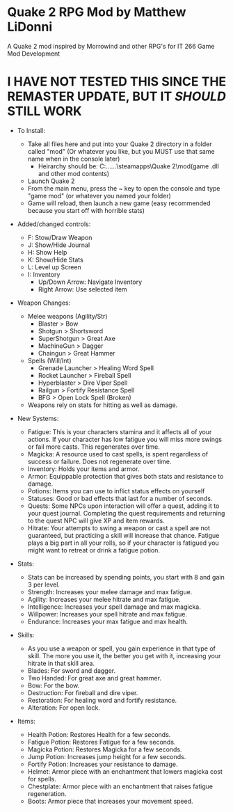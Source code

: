 # Quake 2 RPG Mod by Matthew LiDonni
A Quake 2 mod inspired by Morrowind and other RPG's for IT 266 Game Mod Development

# I HAVE NOT TESTED THIS SINCE THE REMASTER UPDATE, BUT IT *SHOULD* STILL WORK

- To Install:
    - Take all files here and put into your Quake 2 directory in a folder called "mod" (Or whatever you like, but you MUST use that same name when in the console later)
        - Heirarchy should be: C:\...\...\steamapps\Quake 2\mod\(game .dll and other mod contents)
    - Launch Quake 2
    - From the main menu, press the ~ key to open the console and type "game mod" (or whatever you named your folder)
    - Game will reload, then launch a new game (easy recommended because you start off with horrible stats)

- Added/changed controls:
    - F: Stow/Draw Weapon
    - J: Show/Hide Journal
    - H: Show Help
    - K: Show/Hide Stats
    - L: Level up Screen
    - I: Inventory
        - Up/Down Arrow: Navigate Inventory
        - Right Arrow: Use selected item

- Weapon Changes:
    - Melee weapons (Agility/Str)
        - Blaster > Bow
        - Shotgun > Shortsword
        - SuperShotgun > Great Axe
        - MachineGun > Dagger
        - Chaingun > Great Hammer
    - Spells (Will/Int)
        - Grenade Launcher > Healing Word Spell
        - Rocket Launcher > Fireball Spell
        - Hyperblaster > Dire Viper Spell
        - Railgun > Fortify Resistance Spell
        - BFG > Open Lock Spell (Broken)
    - Weapons rely on stats for hitting as well as damage.

- New Systems:
    - Fatigue: This is your characters stamina and it affects all of your actions. If your character has low fatigue you will miss more swings or fail more casts. This regenerates over time.
    - Magicka: A resource used to cast spells, is spent regardless of success or failure. Does not regenerate over time.
    - Inventory: Holds your items and armor.
    - Armor: Equippable protection that gives both stats and resistance to damage.
    - Potions: Items you can use to inflict status effects on yourself
    - Statuses: Good or bad effects that last for a number of seconds.
    - Quests: Some NPCs upon interaction will offer a quest, adding it to your quest journal. Completing the quest requirements and returning to the quest NPC will give XP and item rewards.
    - Hitrate: Your attempts to swing a weapon or cast a spell are not guaranteed, but practicing a skill will increase that chance. Fatigue plays a big part in all your rolls, so if your character is fatigued you might want to retreat or drink a fatigue potion.

- Stats:
    - Stats can be increased by spending points, you start with 8 and gain 3 per level.
    - Strength: Increases your melee damage and max fatigue.
    - Agility: Increases your melee hitrate and max fatigue.
    - Intelligence: Increases your spell damage and max magicka.
    - Willpower: Increases your spell hitrate and max fatigue.
    - Endurance: Increases your max fatigue and max health.

- Skills:
    - As you use a weapon or spell, you gain experience in that type of skill. The more you use it, the better you get with it, increasing your hitrate in that skill area.
    - Blades: For sword and dagger.
    - Two Handed: For great axe and great hammer.
    - Bow: For the bow.
    - Destruction: For fireball and dire viper.
    - Restoration: For healing word and fortify resistance.
    - Alteration: For open lock.

- Items:
    - Health Potion: Restores Health for a few seconds.
    - Fatigue Potion: Restores Fatigue for a few seconds.
    - Magicka Potion: Restores Magicka for a few seconds.
    - Jump Potion: Increases jump height for a few seconds.
    - Fortify Potion: Increases your resistance to damage.
    - Helmet: Armor piece with an enchantment that lowers magicka cost for spells.
    - Chestplate: Armor piece with an enchantment that raises fatigue regeneration.
    - Boots: Armor piece that increases your movement speed.
